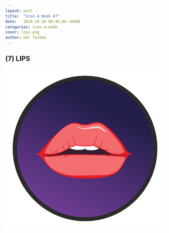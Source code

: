 ```yaml
---
layout: post
title:  "Icon A Week #7"
date:   2016-10-10 00:45:00 +0300
categories: icon-a-week
cover: lips.png 
author: Gal Tashma
---
```


## (7) LIPS 
![](/assets/img/lips.png)
